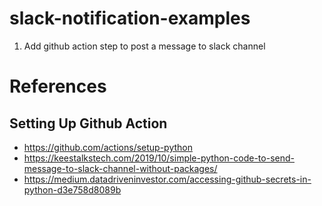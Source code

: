 # slack-notification-examples

1. Add github action step to post a message to slack channel

# References

## Setting Up Github Action

* https://github.com/actions/setup-python
* https://keestalkstech.com/2019/10/simple-python-code-to-send-message-to-slack-channel-without-packages/
* https://medium.datadriveninvestor.com/accessing-github-secrets-in-python-d3e758d8089b